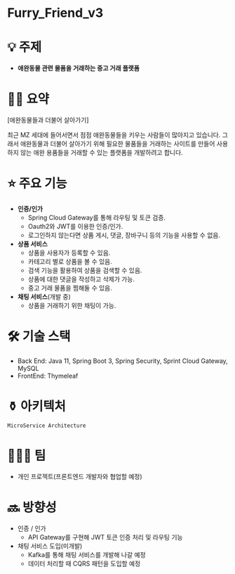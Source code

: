 # Furry_Friend_v3

# 💡 주제
- **애완동물 관련 물품을 거래하는 중고 거래 플랫폼**

# ✍🏻 요약

[애완동물들과 더불어 살아가기]

 최근 MZ 세대에 들어서면서 점점 애완동물들을 키우는 사람들이 많아지고 있습니다. 그래서 애완동물과 더불어 살아가기 위해 필요한 물품들을 거래하는 사이트를 만들어 사용하지 않는 애완 용품들을 거래할 수 있는 플랫폼을 개발하려고 합니다.

# ⭐ 주요 기능
- **인증/인가**
    - Spring Cloud Gateway를 통해 라우팅 및 토큰 검증.
    - Oauth2와 JWT를 이용한 인증/인가.
    - 로그인하지 않는다면 상품 게시, 댓글, 장바구니 등의 기능을 사용할 수 없음.
- **상품 서비스**
    - 상품을 사용자가 등록할 수 있음.
    - 카테고리 별로 상품을 볼 수 있음.
    - 검색 기능을 활용하여 상품을 검색할 수 있음.
    - 상품에 대한 댓글을 작성하고 삭제가 가능.
    - 중고 거래 물품을 찜해둘 수 있음.
- **채팅 서비스**(개발 중)
    - 상품을 거래하기 위한 채팅이 가능.

# 🛠️  기술 스택
- Back End: Java 11, Spring Boot 3, Spring Security, Sprint Cloud Gateway, MySQL
- FrontEnd: Thymeleaf

# ⚱️ 아키텍처
`MicroService Architecture`

# 👨🏻‍💻 팀
- 개인 프로젝트(프론트엔드 개발자와 협업할 예정)

# 🔜 방향성
- 인증 / 인가
  - API Gateway를 구현해 JWT 토큰 인증 처리 및 라우팅 기능
- 채팅 서비스 도입(미개발)
  - Kafka를 통해 채팅 서비스를 개발해 나갈 예정
  - 데이터 처리할 때 CQRS 패턴을 도입할 예정
